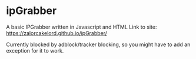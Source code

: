 # ipGrabber
A basic IPGrabber written in Javascript and HTML
Link to site: https://zalorcakelord.github.io/ipGrabber/


Currently blocked by adblock/tracker blocking, so you might have to add an exception for it to work.
